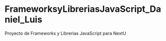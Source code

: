 # FrameworksyLibreriasJavaScript_Daniel_Luis
Proyecto de Frameworks y Librerias JavaScript para NextU
